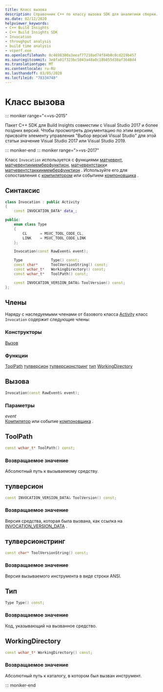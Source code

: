 ```yaml
---
title: Класс вызова
description: Справочник C++ по классу вызова SDK для аналитики сборки.
ms.date: 02/12/2020
helpviewer_keywords:
- C++ Build Insights
- C++ Build Insights SDK
- Invocation
- throughput analysis
- build time analysis
- vcperf.exe
ms.openlocfilehash: 0c4698300a3eeaf77210ad74f84b0c0cd219b457
ms.sourcegitcommit: 3e8fa01f323bc5043a48a0c18b855d38af3648d4
ms.translationtype: MT
ms.contentlocale: ru-RU
ms.lasthandoff: 03/05/2020
ms.locfileid: "78334748"
---
```

# <a name="invocation-class"></a>Класс вызова

::: moniker range="<=vs-2015"

Пакет C++ SDK для Build Insights совместим с Visual Studio 2017 и более поздних версий. Чтобы просмотреть документацию по этим версиям, присвойте элементу управления "Выбор версий Visual Studio" для этой статьи значение Visual Studio 2017 или Visual Studio 2019.

::: moniker-end
::: moniker range=">=vs-2017"

Класс `Invocation` используется с функциями [матчевент](../functions/match-event.md), [матчевентинмемберфунктион](../functions/match-event-in-member-function.md), [матчевентстакк](../functions/match-event-stack.md)и [матчевентстаккинмемберфунктион](../functions/match-event-stack-in-member-function.md) . Используйте его для сопоставления с [компилятором](../event-table.md#compiler) или событием [компоновщика](../event-table.md#linker) .

## <a name="syntax"></a>Синтаксис

```cpp
class Invocation : public Activity
{
    const INVOCATION_DATA* data_;

public:
    enum class Type
    {
        CL      = MSVC_TOOL_CODE_CL,
        LINK    = MSVC_TOOL_CODE_LINK
    };

    Invocation(const RawEvent& event);

    Type             Type() const;
    const char*      ToolVersionString() const;
    const wchar_t*   WorkingDirectory() const;
    const wchar_t*   ToolPath() const;

    const INVOCATION_VERSION_DATA& ToolVersion() const;
};
```

## <a name="members"></a>Члены

Наряду с наследуемыми членами от базового класса [Activity](activity.md) класс `Invocation` содержит следующие члены:

### <a name="constructors"></a>Конструкторы

[Вызов](#invocation)

### <a name="functions"></a>Функции

[ToolPath](#tool-path)
[тулверсион](#tool-version)
[тулверсионстринг](#tool-version-string)
[тип](#type)
[WorkingDirectory](#working-directory)

## <a name="invocation"></a>Вызова

```cpp
Invocation(const RawEvent& event);
```

### <a name="parameters"></a>Параметры

*event*\
[Компилятор](../event-table.md#compiler) или событие [компоновщика](../event-table.md#linker) .

## <a name="tool-path"></a>ToolPath

```cpp
const wchar_t* ToolPath() const;
```

### <a name="return-value"></a>Возвращаемое значение

Абсолютный путь к вызываемому средству.

## <a name="tool-version"></a>тулверсион

```cpp
const INVOCATION_VERSION_DATA& ToolVersion() const;
```

### <a name="return-value"></a>Возвращаемое значение

Версия средства, которая была вызвана, как ссылка на [INVOCATION_VERSION_DATA](../c-event-data-types/invocation-version-data-struct.md) .

## <a name="tool-version-string"></a>тулверсионстринг

```cpp
const char* ToolVersionString() const;
```

### <a name="return-value"></a>Возвращаемое значение

Версия вызываемого инструмента в виде строки ANSI.

## <a name="type"></a>Тип

```cpp
Type Type() const;
```

### <a name="return-value"></a>Возвращаемое значение

Код, указывающий на вызванное средство.

## <a name="working-directory"></a>WorkingDirectory

```cpp
const wchar_t* WorkingDirectory() const;
```

### <a name="return-value"></a>Возвращаемое значение

Абсолютный путь к каталогу, в котором был вызван инструмент.

::: moniker-end
